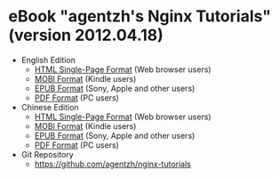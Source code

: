 <!---
    @title         eBooks
    @creator       Zoom Quiet
    @created       2012-05-29 14:21 GMT
    @modifier      Zoom Quiet
    @modifier_link 
    @modified      2012-05-29 14:22 GMT
    @changes       2
--->


#  eBook "agentzh's Nginx Tutorials" (version 2012.04.18)
* English Edition
    * [HTML Single-Page Format](https://openresty.org/download/agentzh-nginx-tutorials-enuk.html) (Web browser users)
    * [MOBI Format](https://openresty.org/download/agentzh-nginx-tutorials-enuk.mobi) (Kindle users)
    * [EPUB Format](https://openresty.org/download/agentzh-nginx-tutorials-enuk.epub) (Sony, Apple and other users)
    * [PDF Format](https://openresty.org/download/agentzh-nginx-tutorials-enuk.pdf) (PC users)
* Chinese Edition
    * [HTML Single-Page Format](https://openresty.org/download/agentzh-nginx-tutorials-zhcn.html) (Web browser users)
    * [MOBI Format](https://openresty.org/download/agentzh-nginx-tutorials-zhcn.mobi) (Kindle users)
    * [EPUB Format](https://openresty.org/download/agentzh-nginx-tutorials-zhcn.epub) (Sony, Apple and other users)
    * [PDF Format](https://openresty.org/download/agentzh-nginx-tutorials-zhcn.pdf) (PC users)
* Git Repository
    * https://github.com/agentzh/nginx-tutorials

